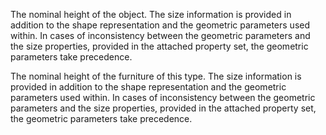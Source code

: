 The nominal height of the object. The size information is provided in addition to the shape representation and the geometric parameters used within. In cases of inconsistency between the geometric parameters and the size properties, provided in the attached property set, the geometric parameters take precedence.


<!-- comment -->


The nominal height of the furniture of this type. The size information is provided in addition to the shape representation and the geometric parameters used within. In cases of inconsistency between the geometric parameters and the size properties, provided in the attached property set, the geometric parameters take precedence.
